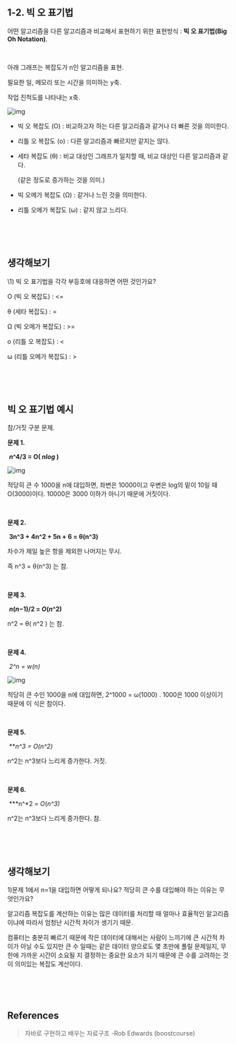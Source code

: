 ## 1-2. 빅 오 표기법

어떤 알고리즘을 다른 알고리즘과 비교해서 표현하기 위한 표현방식 :  **빅 오 표기법(Big Oh Notation)**.

<br>

아래 그래프는 복잡도가 n인 알고리즘을 표현.



필요한 일, 메모리 또는 시간을 의미하는 y축.

작업 진척도를 나타내는 x축.

![img](https://cphinf.pstatic.net/mooc/20210525_284/1621921589246JLuBn_PNG/mceclip0.png)

- 빅 오 복잡도 (O) : 비교하고자 하는 다른 알고리즘과 같거나 더 빠른 것을 의미한다.

* 리틀 오 복잡도 (o) : 다른 알고리즘과 빠르지만 같지는 않다.



- 세타 복잡도 (θ) :  비교 대상인 그래프가 일치할 때, 비교 대상인 다른 알고리즘과 같다.

  (같은 정도로 증가하는 것을 의미.)



- 빅 오메가 복잡도 (Ω) : 같거나 느린 것을 의미한다.

- 리틀 오메가 복잡도 (ω) : 같지 않고 느리다.

<br>

<br>

<br>

## 생각해보기

\1) 빅 오 표기법을 각각 부등호에 대응하면 어떤 것인가요?

O (빅 오 복잡도) : <=

θ (세타 복잡도) : =

Ω (빅 오메가 복잡도) : >=

o (리틀 오 복잡도) : <

ω (리틀 오메가 복잡도) : >

<br>

<br>

<br>

## 빅 오 표기법 예시

참/거짓 구분 문제.

**문제 1.**

​	***n*^4/3 = O( *nlog* )**

![img](https://cphinf.pstatic.net/mooc/20210525_250/1621922217702RNvY9_PNG/mceclip0.png)

적당히 큰 수 1000을 n에 대입하면, 좌변은 10000이고 우변은 log의 밑이 10일 때 O(3000)이다. 10000은 3000 이하가 아니기 때문에 거짓이다.

<br>

**문제 2.**

​	**3n^3 + 4n^2 + 5n + 6 = θ(n^3)**

차수가 제일 높은 항을 제외한 나머지는 무시.

즉 n^3 = θ(n^3) 는 참.

<br>

**문제 3.**

​	***n*(*n*−1)/2 = *O*(*n*^2)** 

n^2 =  θ( *n*^2 ) 는 참.

<br>

**문제 4.**

​	 **2^n *=* w*(*n)** 

![img](https://cphinf.pstatic.net/mooc/20210525_110/1621922362055Wlxcm_PNG/mceclip1.png)

적당히 큰 수인 1000을 n에 대입하면, 2^1000 =  ω(1000) . 1000은 1000 이상이기 때문에 이 식은 참이다.

<br>

**문제 5.**

​	***n^*3 = *O*(*n*^2)** 

n^2는 n^3보다 느리게 증가한다. 거짓.

<br>

**문제 6.**

​	 ***n^*2 = *O*(*n^*3)**

n^2는 n^3보다 느리게 증가한다. 참.

<br>

<br>

<br>

## 생각해보기

1)문제 1에서 n=1을 대입하면 어떻게 되나요? 적당히 큰 수를 대입해야 하는 이유는 무엇인가요?

알고리즘 복잡도를 계산하는 이유는 많은 데이터를 처리할 때 얼마나 효율적인 알고리즘이냐에 따라서 엄청난 시간적 차이가 생기기 때문.

컴퓨터는 충분히 빠르기 때문에 작은 데이터에 대해서는 사람이 느끼기에 큰 시간적 차이가 아닐 수도 있지만 큰 수 일때는 같은 데이터 양으로도 몇 초만에 풀릴 문제일지, 무한에 가까운 시간이 소요될 지 결정하는 중요한 요소가 되기 때문에 큰 수를 고려하는 것이 의미있는 복잡도 계산이다.



<br>

<br>

<br>

## References

> 자바로 구현하고 배우는 자료구조 -Rob Edwards (boostcourse) 